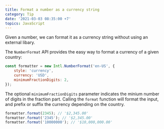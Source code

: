 ```yaml
---
title: Format a number as a currency string
category: Tip
date: '2021-03-03 08:35:00 +7'
topics: JavaScript
---
```


Given a number, we can format it as a currency string without using an external libary.

The `NumberFormat` API provides the easy way to format a currency of a given country:

```js
const formatter = new Intl.NumberFormat('en-US', {
    style: 'currency',
    currency: 'USD',
    minimumFractionDigits: 2,
});
```

The optional `minimumFractionDigits` parameter indicates the minium number of digits in the fraction part. Calling the `format` function will format the input, and prefix or suffix the currency depending on the country.

```js
formatter.format(2345); // '$2,345.00'
formatter.format('2345'); // '$2,345.00'
formatter.format('10000000'); // '$10,000,000.00'
```
